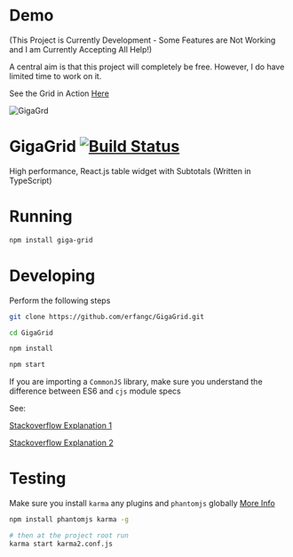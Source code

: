 # Demo

(This Project is Currently Development - Some Features are Not Working and I am Currently Accepting All Help!)

A central aim is that this project will completely be free. However, I do have limited time to work on it.

See the Grid in Action [Here](http://erfangc.github.io/GigaGrid/)

![GigaGrd](https://raw.githubusercontent.com/erfangc/GigaGrid/master/giga-grid.png)

# GigaGrid [![Build Status](https://travis-ci.org/erfangc/GigaGrid.svg?branch=master)](https://travis-ci.org/erfangc/GigaGrid)

High performance, React.js table widget with Subtotals (Written in TypeScript)

# Running

```bash
npm install giga-grid
```

# Developing

Perform the following steps

```bash
git clone https://github.com/erfangc/GigaGrid.git

cd GigaGrid

npm install

npm start

```

If you are importing a `CommonJS` library, make sure you understand the difference between ES6 and `cjs` module specs

See:

[Stackoverflow Explanation 1](http://stackoverflow.com/questions/34622598/typescript-importing-from-libraries-written-in-es5-vs-es6)

[Stackoverflow Explanation 2](http://stackoverflow.com/questions/29596714/new-es6-syntax-for-importing-commonjs-amd-modules-i-e-import-foo-require)

# Testing

Make sure you install `karma` any plugins and `phantomjs` globally [More Info](http://phantomjs.org/)

```bash
npm install phantomjs karma -g

# then at the project root run
karma start karma2.conf.js
```
